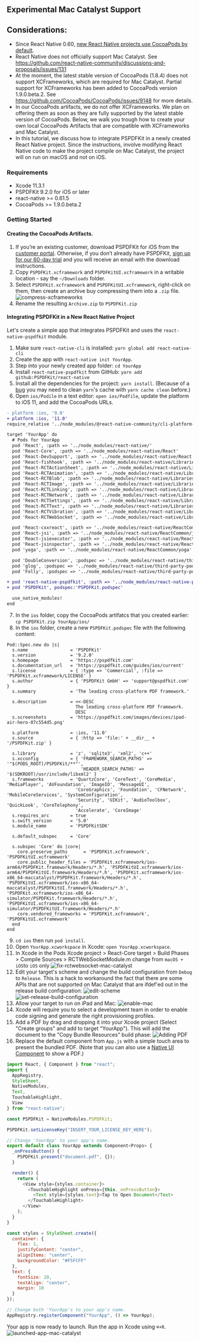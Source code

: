 ## Experimental Mac Catalyst Support

## Considerations:

- Since React Native 0.60, [new React Native projects use CocoaPods by default](https://facebook.github.io/react-native/blog/2019/07/03/version-60#cocoapods-by-default).
- React Native does not officially support Mac Catalyst. See https://github.com/react-native-community/discussions-and-proposals/issues/131
- At the moment, the latest stable version of CocoaPods (1.8.4) does not support XCFrameworks, which are required for Mac Catalyst. Partial support for XCFrameworks has been added to CocoaPods version 1.9.0.beta.2. See https://github.com/CocoaPods/CocoaPods/issues/9148 for more details.
- In our CocoaPods artifacts, we do not offer XCFrameworks. We plan on offering them as soon as they are fully supported by the latest stable version of CocoaPods. Below, we walk you trough how to create your own local CocoaPods Artifacts that are compatible with XCFrameworks and Mac Catalyst.
- In this tutorial, we discuss how to integrate PSPDFKit in a newly created React Native project. Since the instructions, involve modifying React Native code to make the project compile on Mac Catalyst, the project will on run on macOS and not on iOS.

### Requirements

- Xcode 11.3.1
- PSPDFKit 9.2.0 for iOS or later
- react-native >= 0.61.5
- CocoaPods >= 1.9.0.beta.2

### Getting Started

#### Creating the CocoaPods Artifacts.

1. If you’re an existing customer, download PSPDFKit for iOS from the [customer portal](https://customers.pspdfkit.com/). Otherwise, if you don’t already have PSPDFKit, [sign up for our 60-day trial](https://pspdfkit.com/try/) and you will receive an email with the download instructions.
2. Copy `PSPDFKit.xcframework` and `PSPDFKitUI.xcframework` in a writable location - say the `~/Downloads` folder.
3. Select `PSPDFKit.xcframework` and `PSPDFKitUI.xcframework`, right-click on them, then create an archive buy compressing them into a `.zip` file.
	![compress-xcframeworks](../screenshots/compress-xcframeworks.png)
4. Rename the resulting `Archive.zip` to `PSPDFKit.zip`

#### Integrating PSPDFKit in a New React Native Project

Let's create a simple app that integrates PSPDFKit and uses the `react-native-pspdfkit` module.

1. Make sure `react-native-cli` is installed: `yarn global add react-native-cli`
2. Create the app with `react-native init YourApp`.
3. Step into your newly created app folder: `cd YourApp`
4. Install `react-native-pspdfkit` from GitHub: `yarn add github:PSPDFKit/react-native`
5. Install all the dependencies for the project: `yarn install`. (Because of a [bug](https://github.com/yarnpkg/yarn/issues/2165) you may need to clean `yarn`'s cache with `yarn cache clean` before.)
6. Open `ios/Podile` in a text editor: `open ios/Podfile`, update the platform to iOS 11, and add the CocoaPods URLs.

```diff
- platform :ios, '9.0'
+ platform :ios, '11.0'
require_relative '../node_modules/@react-native-community/cli-platform-ios/native_modules'

target 'YourApp' do
  # Pods for YourApp
  pod 'React', :path => '../node_modules/react-native/'
  pod 'React-Core', :path => '../node_modules/react-native/React'
  pod 'React-DevSupport', :path => '../node_modules/react-native/React'
  pod 'React-fishhook', :path => '../node_modules/react-native/Libraries/fishhook'
  pod 'React-RCTActionSheet', :path => '../node_modules/react-native/Libraries/ActionSheetIOS'
  pod 'React-RCTAnimation', :path => '../node_modules/react-native/Libraries/NativeAnimation'
  pod 'React-RCTBlob', :path => '../node_modules/react-native/Libraries/Blob'
  pod 'React-RCTImage', :path => '../node_modules/react-native/Libraries/Image'
  pod 'React-RCTLinking', :path => '../node_modules/react-native/Libraries/LinkingIOS'
  pod 'React-RCTNetwork', :path => '../node_modules/react-native/Libraries/Network'
  pod 'React-RCTSettings', :path => '../node_modules/react-native/Libraries/Settings'
  pod 'React-RCTText', :path => '../node_modules/react-native/Libraries/Text'
  pod 'React-RCTVibration', :path => '../node_modules/react-native/Libraries/Vibration'
  pod 'React-RCTWebSocket', :path => '../node_modules/react-native/Libraries/WebSocket'

  pod 'React-cxxreact', :path => '../node_modules/react-native/ReactCommon/cxxreact'
  pod 'React-jsi', :path => '../node_modules/react-native/ReactCommon/jsi'
  pod 'React-jsiexecutor', :path => '../node_modules/react-native/ReactCommon/jsiexecutor'
  pod 'React-jsinspector', :path => '../node_modules/react-native/ReactCommon/jsinspector'
  pod 'yoga', :path => '../node_modules/react-native/ReactCommon/yoga'

  pod 'DoubleConversion', :podspec => '../node_modules/react-native/third-party-podspecs/DoubleConversion.podspec'
  pod 'glog', :podspec => '../node_modules/react-native/third-party-podspecs/glog.podspec'
  pod 'Folly', :podspec => '../node_modules/react-native/third-party-podspecs/Folly.podspec'

+ pod 'react-native-pspdfkit', :path => '../node_modules/react-native-pspdfkit'
+ pod 'PSPDFKit', podspec:'PSPDFKit.podspec'

  use_native_modules!
end
```

7. In the `ios` folder, copy the CocoaPods artifatcs that you created earlier: `cp PSPDFKit.zip YourApp/ios/`
8. In the `ios` folder, create a new `PSPDFKit.podspec` file with the following content:

```podspec
Pod::Spec.new do |s|
  s.name                = 'PSPDFKit'
  s.version             = '9.2.0'
  s.homepage            = 'https://pspdfkit.com'
  s.documentation_url   = 'https://pspdfkit.com/guides/ios/current'
  s.license             = { :type => 'Commercial', :file => 'PSPDFKit.xcframework/LICENSE' }
  s.author              = { 'PSPDFKit GmbH' => 'support@pspdfkit.com' }
  s.summary             = 'The leading cross-platform PDF framework.'

  s.description         = <<-DESC
                          The leading cross-platform PDF framework.
                          DESC
  s.screenshots         = 'https://pspdfkit.com/images/devices/ipad-air-hero-07c554d5.png'

  s.platform            = :ios, '11.0'
  s.source              = { :http => 'file:' + __dir__ + '/PSPDFKit.zip' }

  s.library             = 'z', 'sqlite3', 'xml2', 'c++'
  s.xcconfig            = { 'FRAMEWORK_SEARCH_PATHS' => '"$(PODS_ROOT)/PSPDFKit/**"',
                            'HEADER_SEARCH_PATHS' => '$(SDKROOT)/usr/include/libxml2' }
  s.frameworks          = 'QuartzCore', 'CoreText', 'CoreMedia', 'MediaPlayer', 'AVFoundation', 'ImageIO', 'MessageUI',
                          'CoreGraphics', 'Foundation', 'CFNetwork', 'MobileCoreServices', 'SystemConfiguration',
                          'Security', 'UIKit', 'AudioToolbox', 'QuickLook', 'CoreTelephony',
                          'Accelerate', 'CoreImage'
  s.requires_arc        = true
  s.swift_version       = '5.0'
  s.module_name         = 'PSPDFKitSDK'

  s.default_subspec     = 'Core'

  s.subspec 'Core' do |core|
    core.preserve_paths      = 'PSPDFKit.xcframework', 'PSPDFKitUI.xcframework'
    core.public_header_files = 'PSPDFKit.xcframework/ios-arm64/PSPDFKit.framework/Headers/*.h', 'PSPDFKitUI.xcframework/ios-arm64/PSPDFKitUI.framework/Headers/*.h', 'PSPDFKit.xcframework/ios-x86_64-maccatalyst/PSPDFKit.framework/Headers/*.h', 'PSPDFKitUI.xcframework/ios-x86_64-maccatalyst/PSPDFKitUI.framework/Headers/*.h', 'PSPDFKit.xcframework/ios-x86_64-simulator/PSPDFKit.framework/Headers/*.h', 'PSPDFKitUI.xcframework/ios-x86_64-simulator/PSPDFKitUI.framework/Headers/*.h'
    core.vendored_frameworks = 'PSPDFKit.xcframework', 'PSPDFKitUI.xcframework'
  end
end
```

9. `cd ios` then run `pod install`.
10. Open `YourApp.xcworkspace` in Xcode: `open YourApp.xcworkspace`.
11. In Xcode in the Pods Xcode project > React-Core target > Build Phases > Compile Sources > RCTWebSocketModule.m change from `macOS + iOS`to `iOS` only
	![fix-rctwebsocket-mac-catalyst](../screenshots/fix-rctwebsocket-mac-catalyst.png)
12. Edit your target's scheme and change the build configuration from `Debug` to `Release`. This is a hack to workaround the fact that there are some APIs that are not supported on Mac Catalyst that are ifdef'ed out in the release build configuration:
	![edit-scheme](../screenshots/edit-scheme.png)
	![set-release-build-configuration](../screenshots/set-release-build-configuration.png)
13. Allow your target to run on iPad and Mac: 
	![enable-mac](../screenshots/enable-mac.png)
14. Xcode will require you to select a development team in order to enable code signing and generate the right provisioning profiles.
15. Add a PDF by drag and dropping it into your Xcode project (Select "Create groups" and add to target "YourApp"). This will add the document to the "Copy Bundle Resources" build phase:
    ![Adding PDF](../screenshots/adding-pdf.png)
16. Replace the default component from `App.js` with a simple touch area to present the bundled PDF. (Note that you can also use a [Native UI Component](../#native-ui-component) to show a PDF.)

```javascript
import React, { Component } from "react";
import {
  AppRegistry,
  StyleSheet,
  NativeModules,
  Text,
  TouchableHighlight,
  View
} from "react-native";

const PSPDFKit = NativeModules.PSPDFKit;

PSPDFKit.setLicenseKey("INSERT_YOUR_LICENSE_KEY_HERE");

// Change 'YourApp' to your app's name.
export default class YourApp extends Component<Props> {
  _onPressButton() {
    PSPDFKit.present("document.pdf", {});
  }

  render() {
    return (
      <View style={styles.container}>
        <TouchableHighlight onPress={this._onPressButton}>
          <Text style={styles.text}>Tap to Open Document</Text>
        </TouchableHighlight>
      </View>
    );
  }
}

const styles = StyleSheet.create({
  container: {
    flex: 1,
    justifyContent: "center",
    alignItems: "center",
    backgroundColor: "#F5FCFF"
  },
  text: {
    fontSize: 20,
    textAlign: "center",
    margin: 10
  }
});

// Change both 'YourApp's to your app's name.
AppRegistry.registerComponent("YourApp", () => YourApp);
```

Your app is now ready to launch. Run the app in Xcode using `⌘+R`.
	![launched-app-mac-catalyst](../screenshots/launched-app-mac-catalyst.png)
